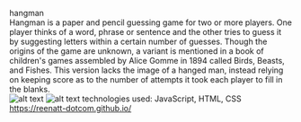 hangman
<br>
Hangman is a paper and pencil guessing game for two or more players. One player thinks of a word, phrase or sentence and the other tries to guess it by suggesting letters within a certain number of guesses.
Though the origins of the game are unknown, a variant is mentioned in a book of children's games assembled by Alice Gomme in 1894 called Birds, Beasts, and Fishes. This version lacks the image of a hanged man, instead relying on keeping score as to the number of attempts it took each player to fill in the blanks.
<br>
![alt text](https://imgur.com/qDbGy1R.png)
![alt text](https://imgur.com/sEfGGW4.png)
technologies used: JavaScript, HTML, CSS
<br>
https://reenatt-dotcom.github.io/
